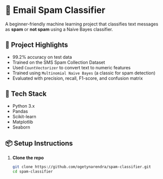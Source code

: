 # 📧 Email Spam Classifier

A beginner-friendly machine learning project that classifies text messages as **spam** or **not spam** using a Naive Bayes classifier.

## 🚀 Project Highlights

- 99.2% accuracy on test data
-  Trained on the SMS Spam Collection Dataset
-  Used `CountVectorizer` to convert text to numeric features
-  Trained using `Multinomial Naive Bayes` (a classic for spam detection)
-  Evaluated with precision, recall, F1-score, and confusion matrix

## 🔧 Tech Stack

- Python 3.x
- Pandas
- Scikit-learn
- Matplotlib
- Seaborn

## 📦 Setup Instructions

1. **Clone the repo**
   ```bash
   git clone https://github.com/ogetynarendra/spam-classifier.git
   cd spam-classifier
